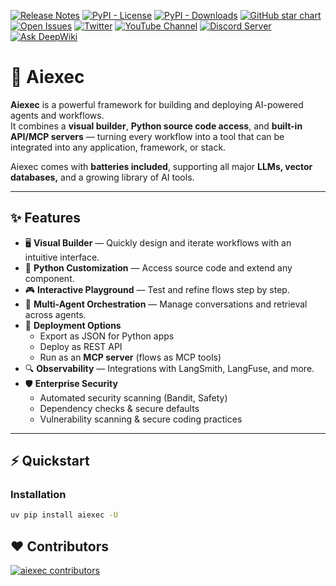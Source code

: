 <!-- markdownlint-disable MD030 -->

[![Release Notes](https://img.shields.io/github/release/khulnasoft-lab/aiexec?style=flat-square)](https://github.com/khulnasoft-lab/aiexec/releases)
[![PyPI - License](https://img.shields.io/badge/license-MIT-orange)](https://opensource.org/licenses/MIT)
[![PyPI - Downloads](https://img.shields.io/pypi/dm/aiexec?style=flat-square)](https://pypistats.org/packages/aiexec)
[![GitHub star chart](https://img.shields.io/github/stars/khulnasoft-lab/aiexec?style=flat-square)](https://star-history.com/#khulnasoft-lab/aiexec)
[![Open Issues](https://img.shields.io/github/issues-raw/khulnasoft-lab/aiexec?style=flat-square)](https://github.com/khulnasoft-lab/aiexec/issues)
[![Twitter](https://img.shields.io/twitter/url/https/twitter.com/aiexec-ai.svg?style=social&label=Follow%20%40Aiexec)](https://twitter.com/aiexec_ai)
[![YouTube Channel](https://img.shields.io/youtube/channel/subscribers/UCn2bInQrjdDYKEEmbpwblLQ?label=Subscribe)](https://www.youtube.com/@Aiexec)
[![Discord Server](https://img.shields.io/discord/1116803230643527710?logo=discord&style=social&label=Join)](https://discord.gg/EqksyE2EX9)
[![Ask DeepWiki](https://deepwiki.com/badge.svg)](https://deepwiki.com/khulnasoft-lab/aiexec)

# 🚀 Aiexec

**Aiexec** is a powerful framework for building and deploying AI-powered agents and workflows.  
It combines a **visual builder**, **Python source code access**, and **built-in API/MCP servers** — turning every workflow into a tool that can be integrated into any application, framework, or stack.  

Aiexec comes with **batteries included**, supporting all major **LLMs, vector databases,** and a growing library of AI tools.

---

## ✨ Features

- 🖥️ **Visual Builder** — Quickly design and iterate workflows with an intuitive interface.  
- 🐍 **Python Customization** — Access source code and extend any component.  
- 🎮 **Interactive Playground** — Test and refine flows step by step.  
- 🤖 **Multi-Agent Orchestration** — Manage conversations and retrieval across agents.  
- 📡 **Deployment Options**  
  - Export as JSON for Python apps  
  - Deploy as REST API  
  - Run as an **MCP server** (flows as MCP tools)  
- 🔍 **Observability** — Integrations with LangSmith, LangFuse, and more.  
- 🛡️ **Enterprise Security**  
  - Automated security scanning (Bandit, Safety)  
  - Dependency checks & secure defaults  
  - Vulnerability scanning & secure coding practices  

---

## ⚡ Quickstart

### Installation
```bash
uv pip install aiexec -U
```

## ❤️ Contributors

[![aiexec contributors](https://contrib.rocks/image?repo=khulnasoft-lab/aiexec)](https://github.com/khulnasoft-lab/aiexec/graphs/contributors)

